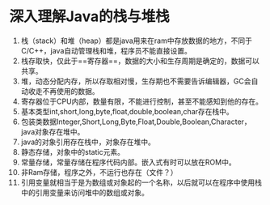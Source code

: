 # 深入理解Java的栈与堆栈
1. 栈（stack）和堆（heap）都是java用来在ram中存放数据的地方，不同于C/C++，java自动管理栈和堆，程序员不能直接设置。
2. 栈存取快，仅此于==寄存器==，数据的大小和生存周期是确定的，数据可以共享。
3. 堆，动态分配内存，所以存取相对慢，生存期也不需要告诉编辑器，GC会自动收走不再使用的数据。
4. 寄存器位于CPU内部，数量有限，不能进行控制，甚至不能感知到他的存在。
5. 基本类型int,short,long,byte,float,double,boolean,char存在栈中。
6. 包装类数据Integer,Short,Long,Byte,Float,Double,Boolean,Character，java对象存在堆中。
7. java的对象引用存在栈中，对象存在堆中。
8. 静态存储，对象中的static元素。
9. 常量存储，常量存储在程序代码内部。嵌入式有时可以放在ROM中。
10. 非Ram存储，程序之外，不运行也存在（文件？）
11.  引用变量就相当于是为数组或对象起的一个名称，以后就可以在程序中使用栈中的引用变量来访问堆中的数组或对象。